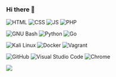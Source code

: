 ### Hi there 👋

<!--
**samuelhogg/samuelhogg** is a ✨ _special_ ✨ repository because its `README.md` (this file) appears on your GitHub profile.

Here are some ideas to get you started:

- 🔭 I’m currently working on ...
- 🌱 I’m currently learning ...
- 👯 I’m looking to collaborate on ...
- 🤔 I’m looking for help with ...
- 💬 Ask me about ...
- 📫 How to reach me: ...
- 😄 Pronouns: ...
- ⚡ Fun fact: ...

https://github.com/anuraghazra/github-readme-stats
-->

![HTML](https://img.shields.io/badge/html-%23E34F26.svg?style=plastic&logo=HTML5&logoColor=white&color=E34F26)
![CSS](https://img.shields.io/badge/css-%23563D7C.svg?style=plastic&logo=CSS3&logoColor=white&color=1572B6)
![JS](https://img.shields.io/badge/JS-%23E4405F.svg?style=plastic&logo=Javascript&logoColor=white&color=F7DF1E)
![PHP](https://img.shields.io/badge/php-%230073CF.svg?style=plastic&logo=PHP&logoColor=white&color=777BB4)

![GNU Bash](https://img.shields.io/static/v1?style=plastic&message=GNU+Bash&color=4EAA25&logo=GNU+Bash&logoColor=FFFFFF&label=)
![Python](https://img.shields.io/static/v1?style=plastic&message=Python&color=3776AB&logo=Python&logoColor=FFFFFF&label=)
![Go](https://img.shields.io/static/v1?style=plastic&message=Go&color=00ADD8&logo=Go&logoColor=FFFFFF&label=)

![Kali Linux](https://img.shields.io/static/v1?style=plastic&message=Kali+Linux&color=557C94&logo=Kali+Linux&logoColor=FFFFFF&label=)
![Docker](https://img.shields.io/static/v1?style=plastic&message=Docker&color=2496ED&logo=Docker&logoColor=FFFFFF&label=)
![Vagrant](https://img.shields.io/static/v1?style=plastic&message=Vagrant&color=1868F2&logo=Vagrant&logoColor=FFFFFF&label=)

![GitHub](https://img.shields.io/badge/github-%23F44336.svg?style=plastic&logo=GitHub&logoColor=white&color=181717)
![Visual Studio Code](https://img.shields.io/badge/VSC-%23F44336.svg?style=plastic&logo=Visual%20Studio%20Code&logoColor=white&color=007ACC)
![Chrome](https://img.shields.io/badge/chrome-%23F44336.svg?style=plastic&logo=Google%20Chrome&logoColor=white&color=4285F4)

<a href="https://github.com/samuelhogg/samuelhogg/">
  <img align="center" src="https://github-readme-stats.vercel.app/api?username=samuelhogg&theme=vision-friendly-dark&show_icons=true&count_private=true&hide=prs" />
</a>
